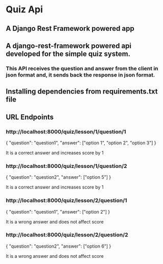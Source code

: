 # Quiz Api

## A Django Rest Framework powered app

## A django-rest-framework powered api developed for the simple quiz system. 

### This API receives the question and answer from the client in json format and, it sends back the response in json format.

## Installing dependencies from requirements.txt file


## URL Endpoints

### http://localhost:8000/quiz/lesson/1/question/1

{
  "question": "question1",
  "answer": ["option 1", "option 2", "option 3"]
}

It is a correct answer and increases score by 1

### http://localhost:8000/quiz/lesson/1/question/2

{
  "question": "question2",
  "answer": ["option 5"]
}

It is a correct answer and increases score by 1

### http://localhost:8000/quiz/lesson/2/question/1

{
  "question": "question1",
  "answer": ["option 2"]
}

It is a wrong answer and does not affect score

### http://localhost:8000/quiz/lesson/2/question/2

{
 "question": "question2",
 "answer": ["option 6"]
}

It is a wrong answer and does not affect score



